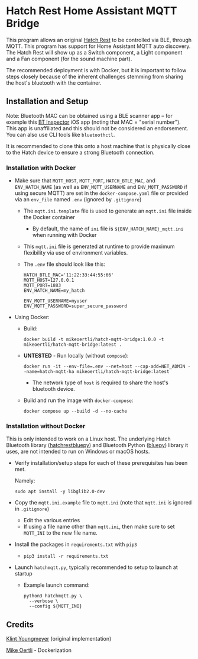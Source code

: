 # Hatch Rest Home Assistant MQTT Bridge

This program allows an original [Hatch Rest](https://www.hatch.co/rest) to be controlled via BLE, through MQTT.
This program has support for Home Assistant MQTT auto discovery. The Hatch Rest will show up as a Switch component,
a Light component and a Fan component (for the sound machine part).

The recommended deployment is with Docker, but it is important to follow steps closely because of the inherent challenges
stemming from sharing the host's bluetooth with the container.

## Installation and Setup

Note: Bluetooth MAC can be obtained using a BLE scanner app – for example this
[BT Inspector](https://apps.apple.com/us/app/bluetooth-inspector/id1509085044) iOS app (noting that MAC = "serial number").
This app is unaffiliated and this should not be considered an endorsement. You can also use CLI tools like `bluetoothctl`.

It is recommended to clone this onto a host machine that is physically close to the Hatch device to ensure a strong
Bluetooth connection.

### Installation with Docker

* Make sure that `MQTT_HOST`, `MQTT_PORT`, `HATCH_BTLE_MAC`, and `ENV_HATCH_NAME` (as well as `ENV_MQTT_USERNAME` and
  `ENV_MQTT_PASSWORD` if using secure MQTT) are set in the `docker-compose.yaml` file or provided via an `env_file`
  named `.env` (ignored by `.gitignore`)
  * The `mqtt.ini.template` file is used to generate an `mqtt.ini` file inside the Docker container
    * By default, the name of `ini` file is `${ENV_HATCH_NAME}_mqtt.ini` when running with Docker
  * This `mqtt.ini` file is generated at runtime to provide maximum flexibility via use of environment variables.
  * The `.env` file should look like this:

    ```shell
    HATCH_BTLE_MAC='11:22:33:44:55:66'
    MQTT_HOST=127.0.0.1
    MQTT_PORT=1883
    ENV_HATCH_NAME=my_hatch

    ENV_MQTT_USERNAME=myuser
    ENV_MQTT_PASSWORD=super_secure_password
    ```

* Using Docker:
  * Build:

    ```shell
    docker build -t mikeoertli/hatch-mqtt-bridge:1.0.0 -t mikeoertli/hatch-mqtt-bridge:latest .
    ```

  * **UNTESTED** - Run locally (without `compose`):

    ```shell
    docker run -it --env-file=.env --net=host --cap-add=NET_ADMIN --name=hatch-mqtt-ha mikeoertli/hatch-mqtt-bridge:latest
    ```

    * The network type of `host` is required to share the host's bluetooth device.

  * Build and run the image with `docker-compose`:

    ```shell
    docker compose up --build -d --no-cache
    ```

### Installation without Docker

This is only intended to work on a Linux host. The underlying Hatch Bluetooth library
([hatchrestbluepy](https://github.com/southqaw/hatchrestbluepy)) and Bluetooth Python
([bluepy](https://github.com/IanHarvey/bluepy)) library it uses, are not intended to run on Windows or macOS hosts.

* Verify installation/setup steps for each of these prerequisites has been met.

  Namely:

  ```shell
  sudo apt install -y libglib2.0-dev
  ```

* Copy the `mqtt.ini.example` file to `mqtt.ini` (note that `mqtt.ini` is ignored in `.gitignore`)
  * Edit the various entries
  * If using a file name other than `mqtt.ini`, then make sure to set `MQTT_INI` to the new file name.
* Install the packages in `requirements.txt` with `pip3`
  * `pip3 install -r requirements.txt`
* Launch `hatchmqtt.py`, typically recommended to setup to launch at startup
  * Example launch command:

    ```shell
    python3 hatchmqtt.py \
      --verbose \
      --config ${MQTT_INI}
    ```

## Credits

[Klint Youngmeyer](https://github.com/southqaw/) (original implementation)

[Mike Oertli](https://github.com/mikeoertli) - Dockerization 
